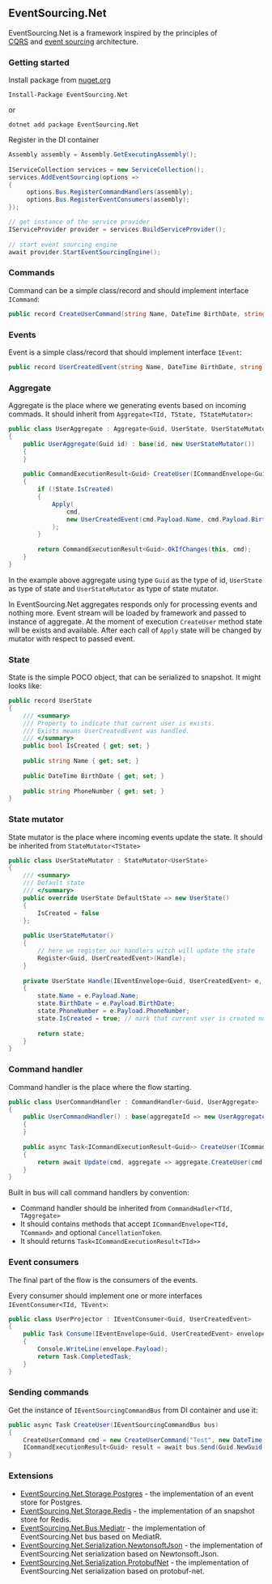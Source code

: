 ## EventSourcing.Net

EventSourcing.Net is a framework inspired by the principles of [CQRS](https://docs.microsoft.com/en-us/azure/architecture/patterns/cqrs) and [event sourcing](https://docs.microsoft.com/en-us/azure/architecture/patterns/event-sourcing) architecture.

### Getting started

Install package from [nuget.org](https://www.nuget.org/packages/EventSourcing.Net)

```
Install-Package EventSourcing.Net
```

or

```
dotnet add package EventSourcing.Net
```

Register in the DI container

```csharp  
Assembly assembly = Assembly.GetExecutingAssembly();  
  
IServiceCollection services = new ServiceCollection();  
services.AddEventSourcing(options =>  
{       
     options.Bus.RegisterCommandHandlers(assembly);
     options.Bus.RegisterEventConsumers(assembly);
});

// get instance of the service provider
IServiceProvider provider = services.BuildServiceProvider();  
  
// start event sourcing engine  
await provider.StartEventSourcingEngine();
```

### Commands

Command can be a simple class/record and should implement interface `ICommand`:

```csharp
public record CreateUserCommand(string Name, DateTime BirthDate, string PhoneNumber) : ICommand;
```

### Events

Event is a simple class/record that should implement interface `IEvent`:
```csharp
public record UserCreatedEvent(string Name, DateTime BirthDate, string PhoneNumber) : IEvent;
```

### Aggregate

Aggregate is the place where we generating events based on incoming commads. It should inherit from `Aggregate<TId, TState, TStateMutator>`:

```csharp
public class UserAggregate : Aggregate<Guid, UserState, UserStateMutator>  
{  
    public UserAggregate(Guid id) : base(id, new UserStateMutator())  
    {  
    }  
  
    public CommandExecutionResult<Guid> CreateUser(ICommandEnvelope<Guid, CreateUserCommand> cmd)  
    {  
        if (!State.IsCreated)  
        {  
            Apply(
                cmd,
                new UserCreatedEvent(cmd.Payload.Name, cmd.Payload.BirthDate, cmd.Payload.PhoneNumber)
            );  
        }  
          
        return CommandExecutionResult<Guid>.OkIfChanges(this, cmd);  
    }
}
```

In the example above aggregate using type `Guid` as the type of id, `UserState` as type of state and `UserStateMutator` as type of state mutator.

In EventSourcing.Net aggregates responds only for processing events and nothing more.
Event stream will be loaded by framework and passed to instance of aggregate. At the moment of execution `CreateUser` method state will be exists and available.
After each call of `Apply` state will be changed by mutator with respect to passed event.

### State

State is the simple POCO object, that can be serialized to snapshot. It might looks like:

```csharp
public record UserState  
{  
    /// <summary>  
    /// Property to indicate that current user is exists.
    /// Exists means UserCreatedEvent was handled.
    /// </summary>
    public bool IsCreated { get; set; }  
      
    public string Name { get; set; }  
      
    public DateTime BirthDate { get; set; }  
      
    public string PhoneNumber { get; set; }  
}
```

### State mutator

State mutator is the place where incoming events update the state. It should be inherited from `StateMutator<TState>`

```csharp
public class UserStateMutator : StateMutator<UserState>  
{  
    /// <summary>  
    /// Default state
    /// </summary>
    public override UserState DefaultState => new UserState()  
    {  
        IsCreated = false
    };  
  
    public UserStateMutator()  
    {  
        // here we register our handlers witch will update the state     
        Register<Guid, UserCreatedEvent>(Handle); 
    }  
      
    private UserState Handle(IEventEnvelope<Guid, UserCreatedEvent> e, UserState state)  
    {  
        state.Name = e.Payload.Name;  
        state.BirthDate = e.Payload.BirthDate;  
        state.PhoneNumber = e.Payload.PhoneNumber;  
        state.IsCreated = true; // mark that current user is created now  
  
        return state;  
    }
}
```

### Command handler

Command handler is the place where the flow starting.
```csharp
public class UserCommandHandler : CommandHandler<Guid, UserAggregate>  
{  
    public UserCommandHandler() : base(aggregateId => new UserAggregate(aggregateId))  
    {  
    }  
  
    public async Task<ICommandExecutionResult<Guid>> CreateUser(ICommandEnvelope<Guid, CreateUserCommand> cmd, CancellationToken token)  
    {  
        return await Update(cmd, aggregate => aggregate.CreateUser(cmd), token);  
    }
}
```

Built in bus will call command handlers by convention:
- Command handler should be inherited from `CommandHadler<TId, TAggregate>`
- It should contains methods that accept `ICommandEnvelope<TId, TCommand>` and optional `CancellationToken`.
- It should returns `Task<ICommandExecutionResult<TId>>`

### Event consumers

The final part of the flow is the consumers of the events.

Every consumer should implement one or more interfaces `IEventConsumer<TId, TEvent>`:

```csharp
public class UserProjector : IEventConsumer<Guid, UserCreatedEvent>
{  
    public Task Consume(IEventEnvelope<Guid, UserCreatedEvent> envelope)  
    {  
        Console.WriteLine(envelope.Payload);  
        return Task.CompletedTask;  
    }
}
```

### Sending commands

Get the instance of `IEventSourcingCommandBus` from DI container and use it:

```csharp
public async Task CreateUser(IEventSourcingCommandBus bus)  
{  
    CreateUserCommand cmd = new CreateUserCommand("Test", new DateTime(2000, 1, 1), "123-456-789");  
    ICommandExecutionResult<Guid> result = await bus.Send(Guid.NewGuid(), cmd);  
}
```

### Extensions

- [EventSourcing.Net.Storage.Postgres](https://www.nuget.org/packages/EventSourcing.Net.Storage.Postgres/) - the implementation of an event store for Postgres.
- [EventSourcing.Net.Storage.Redis](https://www.nuget.org/packages/EventSourcing.Net.Storage.Redis/) - the implementation of an snapshot store for Redis.
- [EventSourcing.Net.Bus.Mediatr](https://www.nuget.org/packages/EventSourcing.Net.Bus.Mediatr/) - the implementation of EventSourcing.Net bus based on MediatR.
- [EventSourcing.Net.Serialization.NewtonsoftJson](https://www.nuget.org/packages/EventSourcing.Net.Serialization.NewtonsoftJson/) - the implementation of EventSourcing.Net serialization based on Newtonsoft.Json.
- [EventSourcing.Net.Serialization.ProtobufNet](https://www.nuget.org/packages/EventSourcing.Net.Serialization.ProtobufNet/) - the implementation of EventSourcing.Net serialization based on protobuf-net.